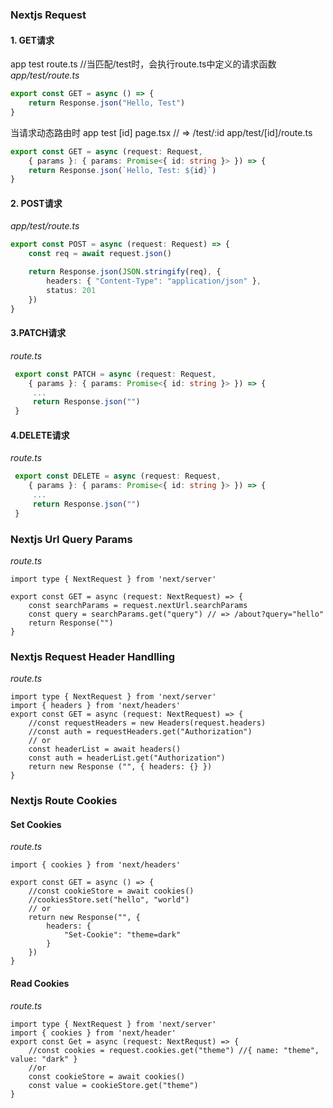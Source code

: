 ### Nextjs Request
#### 1. GET请求
app
	test
		route.ts   //当匹配/test时，会执行route.ts中定义的请求函数
*app/test/route.ts*
```ts
export const GET = async () => {
	return Response.json("Hello, Test")
}
```
当请求动态路由时
app 
	test
		[id]
			page.tsx  // => /test/:id
app/test/[id]/route.ts
```ts
export const GET = async (request: Request, 
	{ params }: { params: Promise<{ id: string }> }) => {
	return Response.json(`Hello, Test: ${id}`)
}
```
#### 2. POST请求
*app/test/route.ts*
```ts
export const POST = async (request: Request) => {
	const req = await request.json()

	return Response.json(JSON.stringify(req), {
		headers: { "Content-Type": "application/json" },
		status: 201
	})
}
```
#### 3.PATCH请求
*route.ts*
```ts
 export const PATCH = async (request: Request, 
	{ params }: { params: Promise<{ id: string }> }) => {
	 ...
	 return Response.json("")
 } 
```
#### 4.DELETE请求
*route.ts*
```ts
 export const DELETE = async (request: Request, 
	{ params }: { params: Promise<{ id: string }> }) => {
	 ...
	 return Response.json("")
 } 
```
### Nextjs Url Query Params
*route.ts*
```tsx
import type { NextRequest } from 'next/server'

export const GET = async (request: NextRequest) => {
	const searchParams = request.nextUrl.searchParams 
	const query = searchParams.get("query") // => /about?query="hello"
	return Response("")
}
```
### Nextjs Request Header Handlling
*route.ts*
```tsx
import type { NextRequest } from 'next/server'
import { headers } from 'next/headers'
export const GET = async (request: NextRequest) => {
	//const requestHeaders = new Headers(request.headers)
	//const auth = requestHeaders.get("Authorization")
	// or
	const headerList = await headers()
	const auth = headerList.get("Authorization")
	return new Response ("", { headers: {} })
}
```
### Nextjs Route Cookies
#### Set Cookies
*route.ts*
```tsx
import { cookies } from 'next/headers'

export const GET = async () => {
	//const cookieStore = await cookies()
	//cookiesStore.set("hello", "world")
	// or
	return new Response("", {
		headers: {
			"Set-Cookie": "theme=dark"
		}
	})
}
```
#### Read Cookies
*route.ts*
```tsx
import type { NextRequest } from 'next/server'
import { cookies } from 'next/header'
export const Get = async (request: NextRequst) => {
	//const cookies = request.cookies.get("theme") //{ name: "theme", value: "dark" }
	//or
	const cookieStore = await cookies()
	const value = cookieStore.get("theme")
}
```